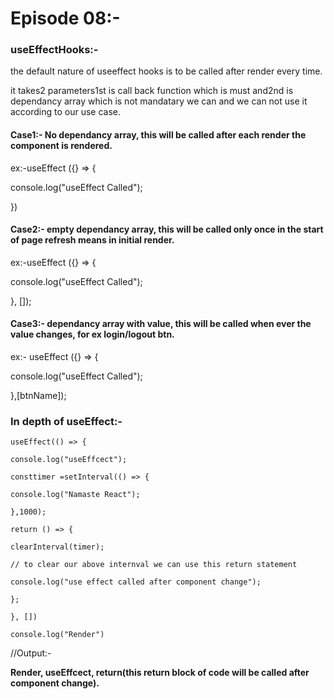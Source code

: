 # **Episode 08:-**

### **useEffectHooks:-**

the default nature of useeffect hooks is to be called after render every time.

it takes2 parameters1st is call back function which is must and2nd is dependancy array which is not mandatary we can and we can not use it according to our use case.

#### **Case1:-** No dependancy array, this will be called after each render the component is rendered.

ex:-useEffect ({} => {

  console.log("useEffect Called");

})

#### **Case2:- empty dependancy array, this will be called only once in the start of page refresh means in initial render.**

ex:-useEffect ({} => {

  console.log("useEffect Called");

}, []);

#### **Case3:- dependancy array with value, this will be called when ever the value changes, for ex login/logout btn.**

ex:- useEffect ({} => {

  console.log("useEffect Called");

},[btnName]);

### **In depth of useEffect:-**

    useEffect(() => {

    console.log("useEffcect");

    consttimer =setInterval(() => {

    console.log("Namaste React");

    },1000);

    return () => {

    clearInterval(timer);

    // to clear our above internval we can use this return statement

    console.log("use effect called after component change");

    };

    }, [])

    console.log("Render")

//Output:-

**Render, useEffcect, return(this return block of code will be called after component change).**
